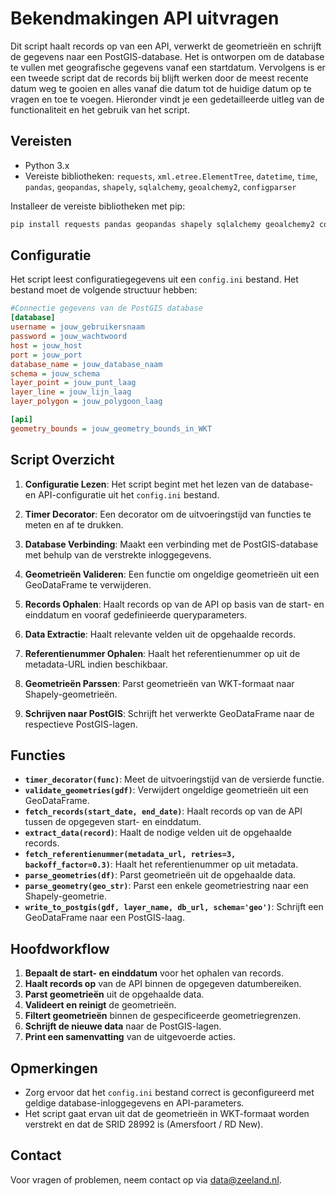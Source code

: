 
# Bekendmakingen API uitvragen

Dit script haalt records op van een API, verwerkt de geometrieën en schrijft de gegevens naar een PostGIS-database. Het is ontworpen om de database te vullen met geografische gegevens vanaf een startdatum. Vervolgens is er een tweede script dat de records bij blijft werken door de meest recente datum weg te gooien en alles vanaf die datum tot de huidige datum op te vragen en toe te voegen. Hieronder vindt je een gedetailleerde uitleg van de functionaliteit en het gebruik van het script.

## Vereisten

- Python 3.x
- Vereiste bibliotheken: `requests`, `xml.etree.ElementTree`, `datetime`, `time`, `pandas`, `geopandas`, `shapely`, `sqlalchemy`, `geoalchemy2`, `configparser`

Installeer de vereiste bibliotheken met pip:

```bash
pip install requests pandas geopandas shapely sqlalchemy geoalchemy2 configparser
```

## Configuratie

Het script leest configuratiegegevens uit een `config.ini` bestand. Het bestand moet de volgende structuur hebben:

```ini
#Connectie gegevens van de PostGIS database
[database]
username = jouw_gebruikersnaam
password = jouw_wachtwoord
host = jouw_host
port = jouw_port
database_name = jouw_database_naam
schema = jouw_schema
layer_point = jouw_punt_laag
layer_line = jouw_lijn_laag
layer_polygon = jouw_polygoon_laag

[api]
geometry_bounds = jouw_geometry_bounds_in_WKT
```

## Script Overzicht

1. **Configuratie Lezen**: Het script begint met het lezen van de database- en API-configuratie uit het `config.ini` bestand.

2. **Timer Decorator**: Een decorator om de uitvoeringstijd van functies te meten en af te drukken.

3. **Database Verbinding**: Maakt een verbinding met de PostGIS-database met behulp van de verstrekte inloggegevens.

4. **Geometrieën Valideren**: Een functie om ongeldige geometrieën uit een GeoDataFrame te verwijderen.

5. **Records Ophalen**: Haalt records op van de API op basis van de start- en einddatum en vooraf gedefinieerde queryparameters.

6. **Data Extractie**: Haalt relevante velden uit de opgehaalde records.

7. **Referentienummer Ophalen**: Haalt het referentienummer op uit de metadata-URL indien beschikbaar.

8. **Geometrieën Parssen**: Parst geometrieën van WKT-formaat naar Shapely-geometrieën.

9. **Schrijven naar PostGIS**: Schrijft het verwerkte GeoDataFrame naar de respectieve PostGIS-lagen.

## Functies

- **`timer_decorator(func)`**: Meet de uitvoeringstijd van de versierde functie.
- **`validate_geometries(gdf)`**: Verwijdert ongeldige geometrieën uit een GeoDataFrame.
- **`fetch_records(start_date, end_date)`**: Haalt records op van de API tussen de opgegeven start- en einddatum.
- **`extract_data(record)`**: Haalt de nodige velden uit de opgehaalde records.
- **`fetch_referentienummer(metadata_url, retries=3, backoff_factor=0.3)`**: Haalt het referentienummer op uit metadata.
- **`parse_geometries(df)`**: Parst geometrieën uit de opgehaalde data.
- **`parse_geometry(geo_str)`**: Parst een enkele geometriestring naar een Shapely-geometrie.
- **`write_to_postgis(gdf, layer_name, db_url, schema='geo')`**: Schrijft een GeoDataFrame naar een PostGIS-laag.

## Hoofdworkflow

1. **Bepaalt de start- en einddatum** voor het ophalen van records.
2. **Haalt records op** van de API binnen de opgegeven datumbereiken.
3. **Parst geometrieën** uit de opgehaalde data.
4. **Valideert en reinigt** de geometrieën.
5. **Filtert geometrieën** binnen de gespecificeerde geometriegrenzen.
6. **Schrijft de nieuwe data** naar de PostGIS-lagen.
7. **Print een samenvatting** van de uitgevoerde acties.

## Opmerkingen

- Zorg ervoor dat het `config.ini` bestand correct is geconfigureerd met geldige database-inloggegevens en API-parameters.
- Het script gaat ervan uit dat de geometrieën in WKT-formaat worden verstrekt en dat de SRID 28992 is (Amersfoort / RD New).

## Contact

Voor vragen of problemen, neem contact op via [data@zeeland.nl](mailto:data@zeeland.nl).
